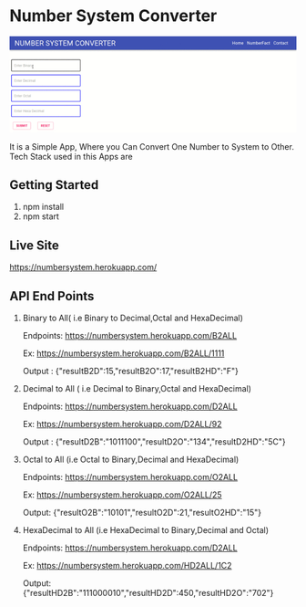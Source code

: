 # Number System Converter

![Live Gif](https://github.com/Madhusudan707/number_system_react/blob/main/number_system/public/number_system_converter.gif)

It is a Simple App, Where you Can Convert One Number to System to Other.
Tech Stack used in this Apps are



## Getting Started

1. npm install
2. npm start

## Live Site

https://numbersystem.herokuapp.com/


## API End Points

1. Binary to All( i.e Binary to Decimal,Octal and HexaDecimal)
   
    Endpoints: https://numbersystem.herokuapp.com/B2ALL

    Ex:  https://numbersystem.herokuapp.com/B2ALL/1111

    Output : {"resultB2D":15,"resultB2O":17,"resultB2HD":"F"}

2. Decimal to All ( i.e Decimal to Binary,Octal and HexaDecimal)
   
    Endpoints: https://numbersystem.herokuapp.com/D2ALL

    Ex:  https://numbersystem.herokuapp.com/D2ALL/92

    Output : {"resultD2B":"1011100","resultD2O":"134","resultD2HD":"5C"}

3. Octal to All (i.e Octal to Binary,Decimal and HexaDecimal)
   
    Endpoints: https://numbersystem.herokuapp.com/O2ALL

    Ex:  https://numbersystem.herokuapp.com/O2ALL/25

    Output: {"resultO2B":"10101","resultO2D":21,"resultO2HD":"15"}

4. HexaDecimal to All (i.e HexaDecimal to Binary,Decimal and Octal)
   
    Endpoints: https://numbersystem.herokuapp.com/D2ALL

    Ex:  https://numbersystem.herokuapp.com/HD2ALL/1C2
    
    Output: {"resultHD2B":"111000010","resultHD2D":450,"resultHD2O":"702"}